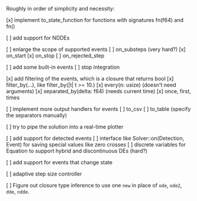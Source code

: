 Roughly in order of simplicity and necessity:

[x] implement to_state_function for functions with signatures fn(f64) and fn()

[ ] add support for NDDEs

[ ] enlarge the scope of supported events
    [ ] on_substeps (very hard?)
    [x] on_start
    [x] on_stop
    [ ] on_rejected_step

[ ] add some built-in events
    [ ] stop integration

[x] add filtering of the events, which is a closure that returns bool
    [x] filter_by(...), like filter_by(|t| t >= 10.)
    [x] every(n: usize) (doesn't need arguments)
    [x] separated_by(delta: f64) (needs current time)
    [x] once, first, times

[ ] implement more output handlers for events
    [ ] to_csv
    [ ] to_table (specify the separators manually)

[ ] try to pipe the solution into a real-time plotter

[ ] add support for detected events
    [ ] interface like Solver::on(Detection, Event) for saving special values like zero crosses
    [ ] discrete variables for Equation to support hybrid and discontinuous DEs (hard?)

[ ] add support for events that change state

[ ] adaptive step size controller

[ ] Figure out closure type inference to use one `new` in place of `ode`, `ode2`, `dde`, `ndde`.
